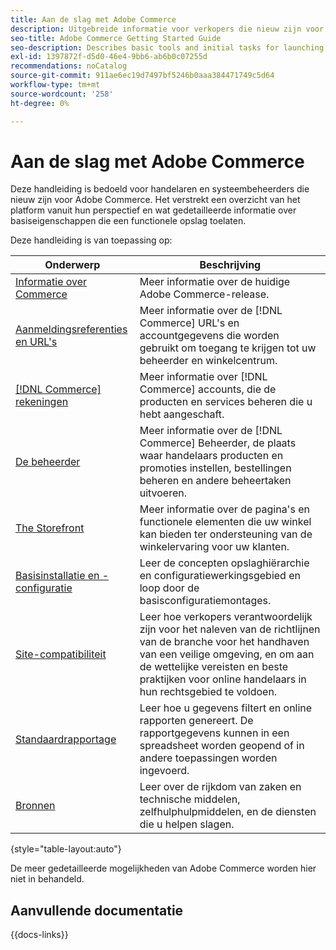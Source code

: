 ```yaml
---
title: Aan de slag met Adobe Commerce
description: Uitgebreide informatie voor verkopers die nieuw zijn voor Adobe Commerce.
seo-title: Adobe Commerce Getting Started Guide
seo-description: Describes basic tools and initial tasks for launching an Adobe Commerce or Magento Open Source store.
exl-id: 1397872f-d5d0-46e4-9bb6-ab6b0c07255d
recommendations: noCatalog
source-git-commit: 911ae6ec19d7497bf5246b0aaa384471749c5d64
workflow-type: tm+mt
source-wordcount: '258'
ht-degree: 0%

---
```


# Aan de slag met Adobe Commerce

Deze handleiding is bedoeld voor handelaren en systeembeheerders die nieuw zijn voor Adobe Commerce. Het verstrekt een overzicht van het platform vanuit hun perspectief en wat gedetailleerde informatie over basiseigenschappen die een functionele opslag toelaten.

Deze handleiding is van toepassing op:

| Onderwerp | Beschrijving |
| ------- | ----------- |
| [Informatie over Commerce](about.md) | Meer informatie over de huidige Adobe Commerce-release. |
| [Aanmeldingsreferenties en URL&#39;s](login-urls.md) | Meer informatie over de [!DNL Commerce] URL&#39;s en accountgegevens die worden gebruikt om toegang te krijgen tot uw beheerder en winkelcentrum. |
| [[!DNL Commerce] rekeningen](commerce-account-create.md) | Meer informatie over [!DNL Commerce] accounts, die de producten en services beheren die u hebt aangeschaft. |
| [De beheerder](admin.md) | Meer informatie over de [!DNL Commerce] Beheerder, de plaats waar handelaars producten en promoties instellen, bestellingen beheren en andere beheertaken uitvoeren. |
| [The Storefront](storefront.md) | Meer informatie over de pagina&#39;s en functionele elementen die uw winkel kan bieden ter ondersteuning van de winkelervaring voor uw klanten. |
| [Basisinstallatie en -configuratie](websites-stores-views.md) | Leer de concepten opslaghiërarchie en configuratiewerkingsgebied en loop door de basisconfiguratiemontages. |
| [Site-compatibiliteit](privacy-policy.md) | Leer hoe verkopers verantwoordelijk zijn voor het naleven van de richtlijnen van de branche voor het handhaven van een veilige omgeving, en om aan de wettelijke vereisten en beste praktijken voor online handelaars in hun rechtsgebied te voldoen. |
| [Standaardrapportage](reports-menu.md) | Leer hoe u gegevens filtert en online rapporten genereert. De rapportgegevens kunnen in een spreadsheet worden geopend of in andere toepassingen worden ingevoerd. |
| [Bronnen](resources.md) | Leer over de rijkdom van zaken en technische middelen, zelfhulphulpmiddelen, en de diensten die u helpen slagen. |

{style="table-layout:auto"}

De meer gedetailleerde mogelijkheden van Adobe Commerce worden hier niet in behandeld.

## Aanvullende documentatie

{{docs-links}}

